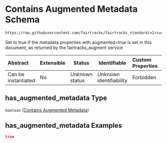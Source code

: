 # Contains Augmented Metadata Schema

```txt
https://raw.githubusercontent.com/fairtracks/fairtracks_standard/v2/current/json/schema/fairtracks.schema.json#/properties/document/properties/has_augmented_metadata
```

Set to true if the metadata properties with augmented=true is set in this document, as returned by the fairtracks_augment service


| Abstract            | Extensible | Status         | Identifiable            | Custom Properties | Additional Properties | Access Restrictions | Defined In                                                                               |
| :------------------ | ---------- | -------------- | ----------------------- | :---------------- | --------------------- | ------------------- | ---------------------------------------------------------------------------------------- |
| Can be instantiated | No         | Unknown status | Unknown identifiability | Forbidden         | Allowed               | none                | [fairtracks.schema.json\*](../json/schema/fairtracks.schema.json "open original schema") |

## has_augmented_metadata Type

`boolean` ([Contains Augmented Metadata](fairtracks-properties-document-info-properties-contains-augmented-metadata.md))

## has_augmented_metadata Examples

```json
true
```
